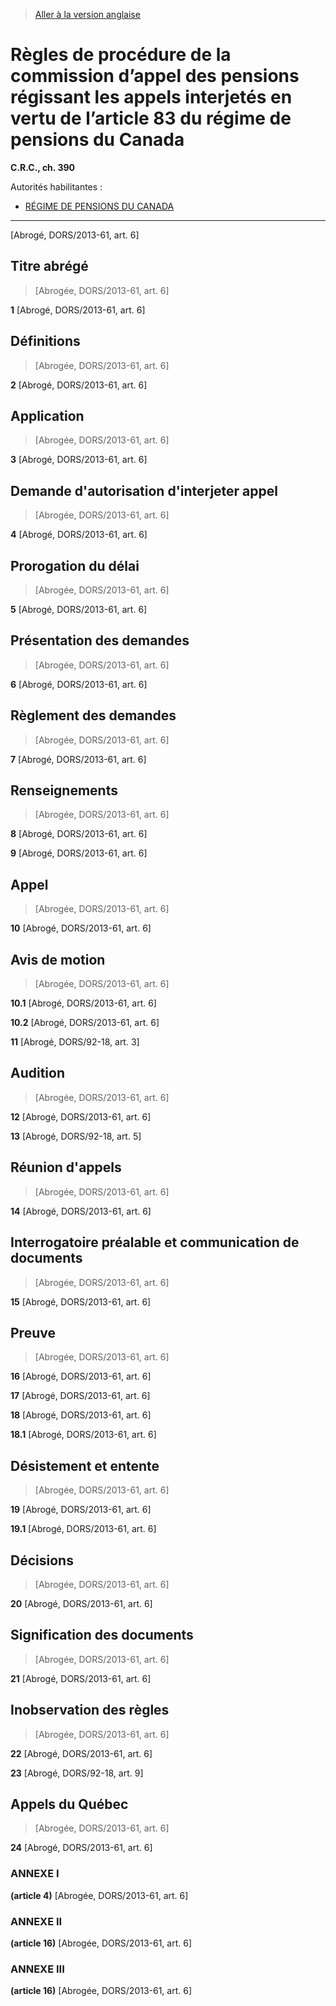 > [Aller à la version anglaise](/en/Regulations/Consolidated%20Regulations%20of%20Canada/301-400/C.R.C.,%20c.%20390.md)

# Règles de procédure de la commission d’appel des pensions régissant les appels interjetés en vertu de l’article 83 du régime de pensions du Canada

**C.R.C., ch. 390**

Autorités habilitantes : 
- [RÉGIME DE PENSIONS DU CANADA](/fr/Lois/Lois%20révisées%20du%20Canada/C/C-8.md)

----------


[Abrogé, DORS/2013-61, art. 6]



## Titre abrégé
> [Abrogée, DORS/2013-61, art. 6]



**1** [Abrogé, DORS/2013-61, art. 6]




## Définitions
> [Abrogée, DORS/2013-61, art. 6]



**2** [Abrogé, DORS/2013-61, art. 6]




## Application
> [Abrogée, DORS/2013-61, art. 6]



**3** [Abrogé, DORS/2013-61, art. 6]




## Demande d'autorisation d'interjeter appel
> [Abrogée, DORS/2013-61, art. 6]



**4** [Abrogé, DORS/2013-61, art. 6]




## Prorogation du délai
> [Abrogée, DORS/2013-61, art. 6]



**5** [Abrogé, DORS/2013-61, art. 6]




## Présentation des demandes
> [Abrogée, DORS/2013-61, art. 6]



**6** [Abrogé, DORS/2013-61, art. 6]




## Règlement des demandes
> [Abrogée, DORS/2013-61, art. 6]



**7** [Abrogé, DORS/2013-61, art. 6]




## Renseignements
> [Abrogée, DORS/2013-61, art. 6]



**8** [Abrogé, DORS/2013-61, art. 6]



**9** [Abrogé, DORS/2013-61, art. 6]




## Appel
> [Abrogée, DORS/2013-61, art. 6]



**10** [Abrogé, DORS/2013-61, art. 6]




## Avis de motion
> [Abrogée, DORS/2013-61, art. 6]



**10.1** [Abrogé, DORS/2013-61, art. 6]



**10.2** [Abrogé, DORS/2013-61, art. 6]



**11** [Abrogé, DORS/92-18, art. 3]




## Audition
> [Abrogée, DORS/2013-61, art. 6]



**12** [Abrogé, DORS/2013-61, art. 6]



**13** [Abrogé, DORS/92-18, art. 5]




## Réunion d'appels
> [Abrogée, DORS/2013-61, art. 6]



**14** [Abrogé, DORS/2013-61, art. 6]




## Interrogatoire préalable et communication de documents
> [Abrogée, DORS/2013-61, art. 6]



**15** [Abrogé, DORS/2013-61, art. 6]




## Preuve
> [Abrogée, DORS/2013-61, art. 6]



**16** [Abrogé, DORS/2013-61, art. 6]



**17** [Abrogé, DORS/2013-61, art. 6]



**18** [Abrogé, DORS/2013-61, art. 6]



**18.1** [Abrogé, DORS/2013-61, art. 6]




## Désistement et entente
> [Abrogée, DORS/2013-61, art. 6]



**19** [Abrogé, DORS/2013-61, art. 6]



**19.1** [Abrogé, DORS/2013-61, art. 6]




## Décisions
> [Abrogée, DORS/2013-61, art. 6]



**20** [Abrogé, DORS/2013-61, art. 6]




## Signification des documents
> [Abrogée, DORS/2013-61, art. 6]



**21** [Abrogé, DORS/2013-61, art. 6]




## Inobservation des règles
> [Abrogée, DORS/2013-61, art. 6]



**22** [Abrogé, DORS/2013-61, art. 6]



**23** [Abrogé, DORS/92-18, art. 9]




## Appels du Québec
> [Abrogée, DORS/2013-61, art. 6]



**24** [Abrogé, DORS/2013-61, art. 6]




### **ANNEXE I** 
**(article 4)**
[Abrogée, DORS/2013-61, art. 6]




### **ANNEXE II** 
**(article 16)**
[Abrogée, DORS/2013-61, art. 6]




### **ANNEXE III** 
**(article 16)**
[Abrogée, DORS/2013-61, art. 6]


